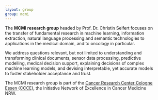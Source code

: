 ```yaml
---
layout: group
group: mcmi
---
```

The __MCMI research group__ headed by Prof. Dr. Christin Seifert focuses on the transfer of fundamental research in machine learning, information extraction, natural language processing and semantic technologies to applications in the medical domain, and to oncology in particular.

We address questions relevant, but not limited to understanding and transforming clinical documents, sensor data processing, predictive modelling, medical decision support, explaining decisions of complex machine learning models, and devising interpretable, yet accurate models to foster stakeholder acceptance and trust. 

The MCMI research group is part of the [Cancer Research Center Cologne Essen (CCCE)](https://ccce.nrw/), the Initiative Network of Excellence in Cancer Medicine NRW.
